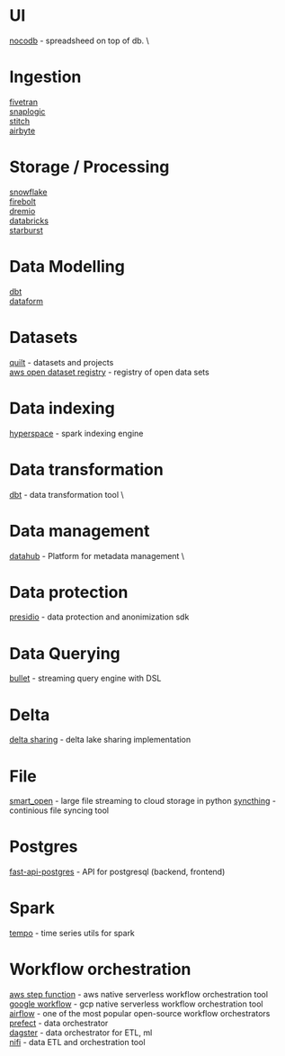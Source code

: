 # UI
[nocodb](https://github.com/nocodb/nocodb) - spreadsheed on top of db.  \

# Ingestion
[fivetran](https://www.fivetran.com/) \
[snaplogic](https://www.snaplogic.com/) \
[stitch](https://www.stitchdata.com/)  \
[airbyte](https://airbyte.io/) 

# Storage / Processing
[snowflake](https://www.snowflake.com/) \
[firebolt](https://www.firebolt.io/) \
[dremio](https://www.dremio.com/) \
[databricks](https://databricks.com/) \
[starburst](https://www.starburst.io/) 

# Data Modelling
[dbt](https://www.getdbt.com/) \
[dataform](https://dataform.co/)

# Datasets

[quilt](https://open.quiltdata.com/) - datasets and projects \
[aws open dataset registry](https://github.com/awslabs/open-data-registry) - registry of open data sets

# Data indexing
[hyperspace](https://github.com/microsoft/hyperspace) - spark indexing engine

# Data transformation
[dbt](https://github.com/dbt-labs/dbt) - data transformation tool \

# Data management
[datahub](https://github.com/linkedin/datahub) - Platform for metadata management \

# Data protection
[presidio](https://github.com/microsoft/presidio/) - data protection and anonimization sdk

# Data Querying
[bullet](https://github.com/bullet-db) - streaming query engine with DSL

# Delta
[delta sharing](https://github.com/delta-io/delta-sharing) - delta lake sharing implementation

# File
[smart_open](https://github.com/RaRe-Technologies/smart_open) - large file streaming to cloud storage in python
[syncthing](https://github.com/syncthing/syncthing) - continious file syncing tool

# Postgres
[fast-api-postgres](https://github.com/tiangolo/full-stack-fastapi-postgresql) - API for postgresql (backend, frontend)

# Spark
[tempo](https://github.com/databrickslabs/tempo) - time series utils for spark

# Workflow orchestration

[aws step function](https://aws.amazon.com/ru/step-functions/) - aws native serverless workflow orchestration tool \
[google workflow](https://cloud.google.com/workflows) - gcp native serverless workflow orchestration tool \
[airflow](https://github.com/apache/airflow) - one of the most popular open-source workflow orchestrators \
[prefect](https://github.com/prefecthq/prefect) - data  orchestrator \
[dagster](https://github.com/dagster-io/dagster) - data orchestrator for ETL, ml \
[nifi](https://github.com/apache/nifi) - data ETL and orchestration tool 
